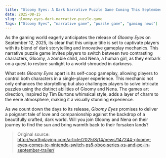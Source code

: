```yaml
---
title: "Gloomy Eyes: A Dark Narrative Puzzle Game Coming This September"
date: 2025-08-15
slug: gloomy-eyes-dark-narrative-puzzle-game
Tags: ["Gloomy Eyes", "narrative game", "puzzle game", "gaming news"]
---
```


As the gaming world eagerly anticipates the release of *Gloomy Eyes* on September 12, 2025, its clear that this unique title is set to captivate players with its blend of dark storytelling and innovative gameplay mechanics. This narrative puzzle game invites players to switch between two contrasting characters, Gloomy, a zombie child, and Nena, a human girl, as they embark on a quest to restore sunlight to a world shrouded in darkness.

What sets *Gloomy Eyes* apart is its self-coop gameplay, allowing players to control both characters in a single-player experience. This mechanic not only enhances the storytelling but also challenges players to solve intricate puzzles using the distinct abilities of Gloomy and Nena. The games art direction, inspired by Tim Burtons whimsical style, adds a layer of charm to the eerie atmosphere, making it a visually stunning experience.

As we count down the days to its release, *Gloomy Eyes* promises to deliver a poignant tale of love and companionship against the backdrop of a beautifully crafted, dark world. Will you join Gloomy and Nena on their journey to find the sun and bring warmth back to their forsaken lands?
> Original source: http://worthplaying.com/article/2025/8/14/news/147244-gloomy-eyes-comes-to-nintendo-switch-ps5-xbox-series-xs-and-pc-in-september-trailer/